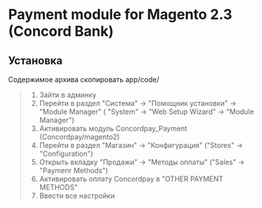 Payment module for Magento 2.3 (Concord Bank)
=====

Установка
----
Содержимое архива скопировать app/code/

>1. Зайти в админку
>2. Перейти в раздел "Система" -> "Помощник установки" -> "Module Manager" ( "System" -> "Web Setup Wizard" -> "Module Manager")
>3. Активировать модуль Concordpay_Payment (Concordpay/magento2)
>4. Перейти в раздел "Магазин" -> "Конфигурация" ("Stores" -> "Configuration") 
>5. Открыть вкладку "Продажи" -> "Методы оплаты" ("Sales" -> "Paymenr Methods")
>6. Активировать оплату Concordpay в "OTHER PAYMENT METHODS"
>7. Ввести все настройки
